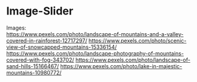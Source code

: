 # Image-Slider

Images:
<br>
https://www.pexels.com/photo/landscape-of-mountains-and-a-valley-covered-in-rainforest-12717297/
https://www.pexels.com/photo/scenic-view-of-snowcapped-mountains-15336154/
https://www.pexels.com/photo/landscape-photography-of-mountains-covered-with-fog-343702/
https://www.pexels.com/photo/landscape-of-sand-hills-15166467/
https://www.pexels.com/photo/lake-in-majestic-mountains-10980772/

